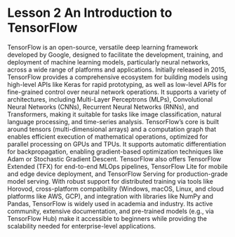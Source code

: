 # Lesson 2 An Introduction to TensorFlow

TensorFlow is an open-source, versatile deep learning framework developed by Google, designed to facilitate the development, training, and deployment of machine learning models, particularly neural networks, across a wide range of platforms and applications. Initially released in 2015, TensorFlow provides a comprehensive ecosystem for building models using high-level APIs like Keras for rapid prototyping, as well as low-level APIs for fine-grained control over neural network operations. It supports a variety of architectures, including Multi-Layer Perceptrons (MLPs), Convolutional Neural Networks (CNNs), Recurrent Neural Networks (RNNs), and Transformers, making it suitable for tasks like image classification, natural language processing, and time-series analysis. TensorFlow’s core is built around tensors (multi-dimensional arrays) and a computation graph that enables efficient execution of mathematical operations, optimized for parallel processing on GPUs and TPUs. It supports automatic differentiation for backpropagation, enabling gradient-based optimization techniques like Adam or Stochastic Gradient Descent. TensorFlow also offers TensorFlow Extended (TFX) for end-to-end MLOps pipelines, TensorFlow Lite for mobile and edge device deployment, and TensorFlow Serving for production-grade model serving. With robust support for distributed training via tools like Horovod, cross-platform compatibility (Windows, macOS, Linux, and cloud platforms like AWS, GCP), and integration with libraries like NumPy and Pandas, TensorFlow is widely used in academia and industry. Its active community, extensive documentation, and pre-trained models (e.g., via TensorFlow Hub) make it accessible to beginners while providing the scalability needed for enterprise-level applications.
